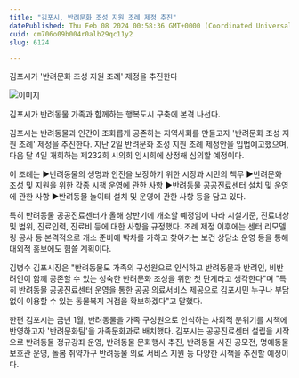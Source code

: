 ```yaml
---
title: "김포시, 반려문화 조성 지원 조례 제정 추진"
datePublished: Thu Feb 08 2024 00:58:36 GMT+0000 (Coordinated Universal Time)
cuid: cm706o09b004r0alb29qc11y2
slug: 6124

---
```



김포시가 '반려문화 조성 지원 조례' 제정을 추진한다

![이미지](https://cdn.hashnode.com/res/hashnode/image/upload/v1739260282583/b09663a5-bd63-451f-b059-b5238f0a9cf9.jpeg)

김포시가 반려동물 가족과 함께하는 행복도시 구축에 본격 나선다.

김포시는 반려동물과 인간이 조화롭게 공존하는 지역사회를 만들고자 '반려문화 조성 지원 조례' 제정을 추진한다. 지난 2일 반려문화 조성 지원 조례 제정안을 입법예고했으며, 다음 달 4일 개회하는 제232회 시의회 임시회에 상정해 심의할 예정이다.

이 조례는 ▶반려동물의 생명과 안전을 보장하기 위한 시장과 시민의 책무 ▶반려문화 조성 및 지원을 위한 각종 시책 운영에 관한 사항 ▶반려동물 공공진료센터 설치 및 운영에 관한 사항 ▶반려동물 놀이터 설치 및 운영에 관한 사항 등을 담고 있다.

특히 반려동물 공공진료센터가 올해 상반기에 개소할 예정임에 따라 시설기준, 진료대상 및 범위, 진료인력, 진료비 등에 대한 사항을 규정했다. 조례 제정 이후에는 센터 리모델링 공사 등 본격적으로 개소 준비에 박차를 가하고 찾아가는 보건 상담소 운영 등을 통해 대외적 홍보에도 힘쓸 계획이다.

김병수 김포시장은 "반려동물도 가족의 구성원으로 인식하고 반려동물과 반려인, 비반려인이 함께 공존할 수 있는 성숙한 반려문화 조성을 위한 첫 단계라고 생각한다"며 "특히 반려동물 공공진료센터 운영을 통한 공공 의료서비스 제공으로 김포시민 누구나 부담없이 이용할 수 있는 동물복지 거점을 확보하겠다"고 말했다.

한편 김포시는 금년 1월, 반려동물을 가족 구성원으로 인식하는 사회적 분위기를 시책에 반영하고자 '반려문화팀'을 가족문화과로 배치했다. 김포시는 공공진료센터 설립을 시작으로 반려동물 정규강좌 운영, 반려동물 문화행사 추진, 반려동물 사진 공모전, 명예동물보호관 운영, 돌봄 취약가구 반려동물 의료 서비스 지원 등 다양한 시책을 추진할 예정이다.